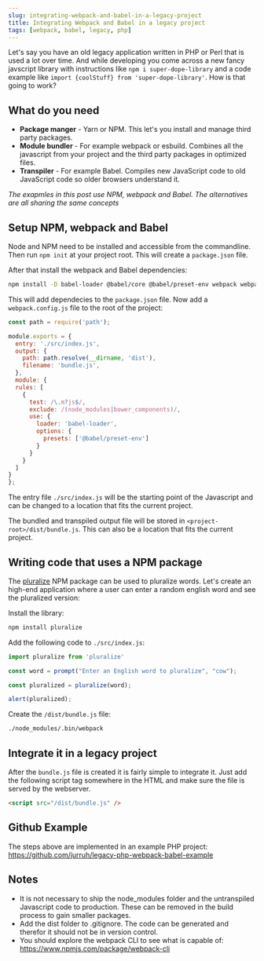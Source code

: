 ```yaml
---
slug: integrating-webpack-and-babel-in-a-legacy-project
title: Integrating Webpack and Babel in a legacy project
tags: [webpack, babel, legacy, php]
---
```

Let's say you have an old legacy application written in PHP or Perl that is used a lot over time. And while developing you come across a new fancy javscript library with instructions like `npm i super-dope-library` and a code example like `import {coolStuff} from 'super-dope-library'`. How is that going to work?


## What do you need
* **Package manger** - Yarn or NPM. This let's you install and manage third party packages.
* **Module bundler** - For example webpack or esbuild. Combines all the javascript from your project and the third party packages in optimized files.
* **Transpiler** - For example Babel. Compiles new JavaScript code to old JavaScript code so older browsers understand it.

*The exapmles in this post use NPM, webpack and Babel. The alternatives are all sharing the same concepts*

## Setup NPM, webpack and Babel
Node and NPM need to be installed and accessible from the commandline. Then run `npm init` at your project root. This will create a `package.json` file.

After that install the webpack and Babel dependencies:
```bash
npm install -D babel-loader @babel/core @babel/preset-env webpack webpack-cli
```
This will add dependecies to the `package.json` file. Now add a `webpack.config.js` file to the root of the project:
```js
const path = require('path');

module.exports = {
  entry: './src/index.js',
  output: {
    path: path.resolve(__dirname, 'dist'),
    filename: 'bundle.js',
  },
  module: {
  rules: [
    {
      test: /\.m?js$/,
      exclude: /(node_modules|bower_components)/,
      use: {
        loader: 'babel-loader',
        options: {
          presets: ['@babel/preset-env']
        }
      }
    }
  ]
}
};
```
The entry file `./src/index.js` will be the starting point of the Javascript and can be changed to a location that fits the current project.

The bundled and transpiled output file will be stored in `<project-root>/dist/bundle.js`. This can also be a location that fits the current project.

## Writing code that uses a NPM package
The [pluralize](https://www.npmjs.com/package/pluralize) NPM package can be used to pluralize words. Let's create an high-end application where a user can enter a random english word and see the pluralized version:

Install the library:
```bash
npm install pluralize
```

Add the following code to `./src/index.js`:
```JavaScript
import pluralize from 'pluralize'

const word = prompt("Enter an English word to pluralize", "cow");

const pluralized = pluralize(word);

alert(pluralized);
```

Create the `/dist/bundle.js` file:
```bash
./node_modules/.bin/webpack
```

## Integrate it in a legacy project
After the `bundle.js` file is created it is fairly simple to integrate it. Just add the following script tag somewhere in the HTML and make sure the file is served by the webserver.

```html
<script src="/dist/bundle.js" />
```

## Github Example
The steps above are implemented in an example PHP project: https://github.com/jurruh/legacy-php-webpack-babel-example

## Notes
* It is not necessary to ship the node_modules folder and the untranspiled Javascript code to production. These can be removed in the build process to gain smaller packages.
* Add the dist folder to .gitignore. The code can be generated and therefor it should not be in version control.
* You should explore the webpack CLI to see what is capable of: https://www.npmjs.com/package/webpack-cli
